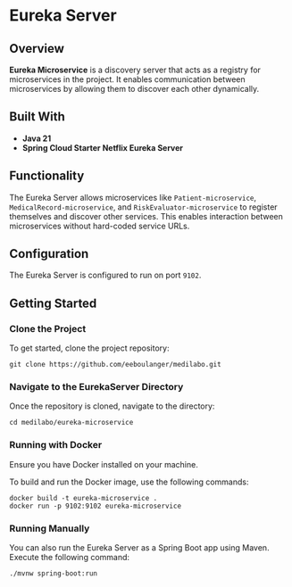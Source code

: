 # Eureka Server

## Overview

**Eureka Microservice** is a discovery server that acts as a registry for microservices in the project. It enables
communication between microservices by allowing them to discover each other dynamically.

## Built With

- **Java 21**
- **Spring Cloud Starter Netflix Eureka Server**

## Functionality

The Eureka Server allows microservices like `Patient-microservice`, `MedicalRecord-microservice`, and `RiskEvaluator-microservice` to register
themselves and discover other services. This enables interaction between microservices without hard-coded service URLs.

## Configuration

The Eureka Server is configured to run on port `9102`.

## Getting Started

### Clone the Project

To get started, clone the project repository:

    git clone https://github.com/eeboulanger/medilabo.git

### Navigate to the EurekaServer Directory

Once the repository is cloned, navigate to the directory:

    cd medilabo/eureka-microservice

### Running with Docker

Ensure you have Docker installed on your machine.

To build and run the Docker image, use the following commands:

    docker build -t eureka-microservice .
    docker run -p 9102:9102 eureka-microservice

### Running Manually

You can also run the Eureka Server as a Spring Boot app using Maven. Execute the following command:

    ./mvnw spring-boot:run

